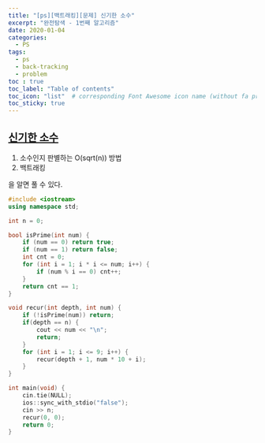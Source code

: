 ```yaml
---
title: "[ps][백트래킹][문제] 신기한 소수"
excerpt: "완전탐색 - 1번째 알고리즘"
date: 2020-01-04
categories:
  - PS
tags:
  - ps 
  - back-tracking
  - problem
toc : true
toc_label: "Table of contents"
toc_icon: "list"  # corresponding Font Awesome icon name (without fa prefix)
toc_sticky: true
---
```



## [신기한 소수](https://www.acmicpc.net/problem/2023)

1. 소수인지 판별하는 O(sqrt(n)) 방법
1. 백트래킹

을 알면 풀 수 있다.

```cpp
#include <iostream>
using namespace std;

int n = 0;

bool isPrime(int num) {
	if (num == 0) return true;
	if (num == 1) return false;
	int cnt = 0;
	for (int i = 1; i * i <= num; i++) {
		if (num % i == 0) cnt++;
	}
	return cnt == 1;
}

void recur(int depth, int num) {
	if (!isPrime(num)) return;
	if(depth == n) {
		cout << num << "\n";
		return;
	}
	for (int i = 1; i <= 9; i++) {
		recur(depth + 1, num * 10 + i);
	}
}

int main(void) {
	cin.tie(NULL);
	ios::sync_with_stdio("false");
	cin >> n;
	recur(0, 0);
	return 0;
}
```

